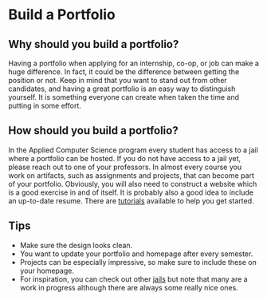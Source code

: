 # Build a Portfolio

## Why should you build a portfolio?

Having a portfolio when applying for an internship, co-op, or job can make a huge difference. In fact, it could be the difference between getting the position or not. Keep in mind that you want to stand out from other candidates, and having a great portfolio is an easy way to distinguish yourself. It is something everyone can create when taken the time and putting in some effort.

## How should you build a portfolio?

In the Applied Computer Science program every student has access to a jail where a portfolio can be hosted. If you do not have access to a jail yet, please reach out to one of your professors. In almost every course you work on artifacts, such as assignments and projects, that can become part of your portfolio. Obviously, you will also need to construct a website which is a good exercise in and of itself. It is probably also a good idea to include an up-to-date resume. There are [tutorials](tutorials) available to help you get started.

## Tips

* Make sure the design looks clean.
* You want to update your portfolio and homepage after every semester.
* Projects can be especially impressive, so make sure to include these on your homepage.
* For inspiration, you can check out other [jails](jails) but note that many are a work in progress although there are always some really nice ones.
